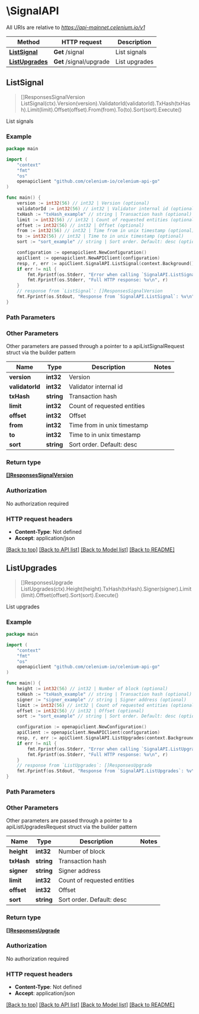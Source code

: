 # \SignalAPI

All URIs are relative to *https://api-mainnet.celenium.io/v1*

Method | HTTP request | Description
------------- | ------------- | -------------
[**ListSignal**](SignalAPI.md#ListSignal) | **Get** /signal | List signals
[**ListUpgrades**](SignalAPI.md#ListUpgrades) | **Get** /signal/upgrade | List upgrades



## ListSignal

> []ResponsesSignalVersion ListSignal(ctx).Version(version).ValidatorId(validatorId).TxHash(txHash).Limit(limit).Offset(offset).From(from).To(to).Sort(sort).Execute()

List signals



### Example

```go
package main

import (
	"context"
	"fmt"
	"os"
	openapiclient "github.com/celenium-io/celenium-api-go"
)

func main() {
	version := int32(56) // int32 | Version (optional)
	validatorId := int32(56) // int32 | Validator internal id (optional)
	txHash := "txHash_example" // string | Transaction hash (optional)
	limit := int32(56) // int32 | Count of requested entities (optional)
	offset := int32(56) // int32 | Offset (optional)
	from := int32(56) // int32 | Time from in unix timestamp (optional)
	to := int32(56) // int32 | Time to in unix timestamp (optional)
	sort := "sort_example" // string | Sort order. Default: desc (optional)

	configuration := openapiclient.NewConfiguration()
	apiClient := openapiclient.NewAPIClient(configuration)
	resp, r, err := apiClient.SignalAPI.ListSignal(context.Background()).Version(version).ValidatorId(validatorId).TxHash(txHash).Limit(limit).Offset(offset).From(from).To(to).Sort(sort).Execute()
	if err != nil {
		fmt.Fprintf(os.Stderr, "Error when calling `SignalAPI.ListSignal``: %v\n", err)
		fmt.Fprintf(os.Stderr, "Full HTTP response: %v\n", r)
	}
	// response from `ListSignal`: []ResponsesSignalVersion
	fmt.Fprintf(os.Stdout, "Response from `SignalAPI.ListSignal`: %v\n", resp)
}
```

### Path Parameters



### Other Parameters

Other parameters are passed through a pointer to a apiListSignalRequest struct via the builder pattern


Name | Type | Description  | Notes
------------- | ------------- | ------------- | -------------
 **version** | **int32** | Version | 
 **validatorId** | **int32** | Validator internal id | 
 **txHash** | **string** | Transaction hash | 
 **limit** | **int32** | Count of requested entities | 
 **offset** | **int32** | Offset | 
 **from** | **int32** | Time from in unix timestamp | 
 **to** | **int32** | Time to in unix timestamp | 
 **sort** | **string** | Sort order. Default: desc | 

### Return type

[**[]ResponsesSignalVersion**](ResponsesSignalVersion.md)

### Authorization

No authorization required

### HTTP request headers

- **Content-Type**: Not defined
- **Accept**: application/json

[[Back to top]](#) [[Back to API list]](../README.md#documentation-for-api-endpoints)
[[Back to Model list]](../README.md#documentation-for-models)
[[Back to README]](../README.md)


## ListUpgrades

> []ResponsesUpgrade ListUpgrades(ctx).Height(height).TxHash(txHash).Signer(signer).Limit(limit).Offset(offset).Sort(sort).Execute()

List upgrades



### Example

```go
package main

import (
	"context"
	"fmt"
	"os"
	openapiclient "github.com/celenium-io/celenium-api-go"
)

func main() {
	height := int32(56) // int32 | Number of block (optional)
	txHash := "txHash_example" // string | Transaction hash (optional)
	signer := "signer_example" // string | Signer address (optional)
	limit := int32(56) // int32 | Count of requested entities (optional)
	offset := int32(56) // int32 | Offset (optional)
	sort := "sort_example" // string | Sort order. Default: desc (optional)

	configuration := openapiclient.NewConfiguration()
	apiClient := openapiclient.NewAPIClient(configuration)
	resp, r, err := apiClient.SignalAPI.ListUpgrades(context.Background()).Height(height).TxHash(txHash).Signer(signer).Limit(limit).Offset(offset).Sort(sort).Execute()
	if err != nil {
		fmt.Fprintf(os.Stderr, "Error when calling `SignalAPI.ListUpgrades``: %v\n", err)
		fmt.Fprintf(os.Stderr, "Full HTTP response: %v\n", r)
	}
	// response from `ListUpgrades`: []ResponsesUpgrade
	fmt.Fprintf(os.Stdout, "Response from `SignalAPI.ListUpgrades`: %v\n", resp)
}
```

### Path Parameters



### Other Parameters

Other parameters are passed through a pointer to a apiListUpgradesRequest struct via the builder pattern


Name | Type | Description  | Notes
------------- | ------------- | ------------- | -------------
 **height** | **int32** | Number of block | 
 **txHash** | **string** | Transaction hash | 
 **signer** | **string** | Signer address | 
 **limit** | **int32** | Count of requested entities | 
 **offset** | **int32** | Offset | 
 **sort** | **string** | Sort order. Default: desc | 

### Return type

[**[]ResponsesUpgrade**](ResponsesUpgrade.md)

### Authorization

No authorization required

### HTTP request headers

- **Content-Type**: Not defined
- **Accept**: application/json

[[Back to top]](#) [[Back to API list]](../README.md#documentation-for-api-endpoints)
[[Back to Model list]](../README.md#documentation-for-models)
[[Back to README]](../README.md)


